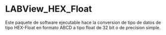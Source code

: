 # LABView_HEX_Float
Este paquete de software ejecutable hace la conversion de tipo de datos de tipo HEX-Float en formato ABCD a tipo float de 32 bit o de precision simple. 
